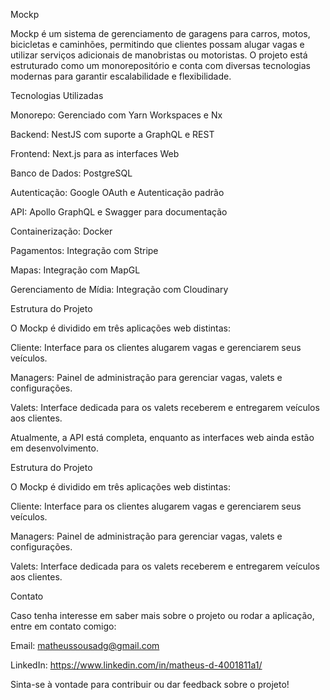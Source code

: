 Mockp

Mockp é um sistema de gerenciamento de garagens para carros, motos, bicicletas e caminhões, permitindo que clientes possam alugar vagas e utilizar serviços adicionais de manobristas ou motoristas. O projeto está estruturado como um monorepositório e conta com diversas tecnologias modernas para garantir escalabilidade e flexibilidade.

Tecnologias Utilizadas

Monorepo: Gerenciado com Yarn Workspaces e Nx

Backend: NestJS com suporte a GraphQL e REST

Frontend: Next.js para as interfaces Web

Banco de Dados: PostgreSQL

Autenticação: Google OAuth e Autenticação padrão

API: Apollo GraphQL e Swagger para documentação

Containerização: Docker

Pagamentos: Integração com Stripe

Mapas: Integração com MapGL

Gerenciamento de Mídia: Integração com Cloudinary

Estrutura do Projeto

O Mockp é dividido em três aplicações web distintas:

Cliente: Interface para os clientes alugarem vagas e gerenciarem seus veículos.

Managers: Painel de administração para gerenciar vagas, valets e configurações.

Valets: Interface dedicada para os valets receberem e entregarem veículos aos clientes.

Atualmente, a API está completa, enquanto as interfaces web ainda estão em desenvolvimento.

Estrutura do Projeto

O Mockp é dividido em três aplicações web distintas:

Cliente: Interface para os clientes alugarem vagas e gerenciarem seus veículos.

Managers: Painel de administração para gerenciar vagas, valets e configurações.

Valets: Interface dedicada para os valets receberem e entregarem veículos aos clientes.

Contato

Caso tenha interesse em saber mais sobre o projeto ou rodar a aplicação, entre em contato comigo:

Email: matheussousadg@gmail.com

LinkedIn: https://www.linkedin.com/in/matheus-d-4001811a1/

Sinta-se à vontade para contribuir ou dar feedback sobre o projeto!
